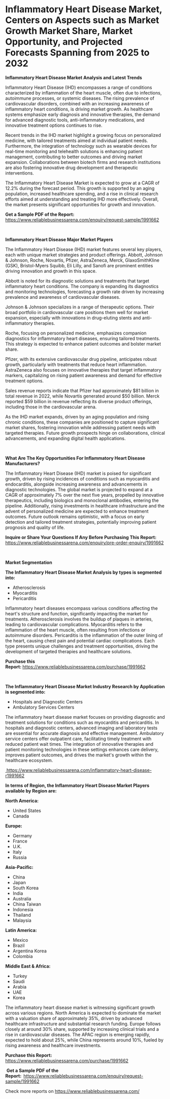 <p><h1>Inflammatory Heart Disease Market, Centers on Aspects such as Market Growth Market Share, Market Opportunity, and Projected Forecasts Spanning from 2025 to 2032</h1></p><p><strong>Inflammatory Heart Disease Market Analysis and Latest Trends</strong></p>
<p><p>Inflammatory Heart Disease (IHD) encompasses a range of conditions characterized by inflammation of the heart muscle, often due to infections, autoimmune processes, or systemic diseases. The rising prevalence of cardiovascular disorders, combined with an increasing awareness of inflammatory heart conditions, is driving market growth. As healthcare systems emphasize early diagnosis and innovative therapies, the demand for advanced diagnostic tools, anti-inflammatory medications, and innovative treatment options continues to rise.</p><p>Recent trends in the IHD market highlight a growing focus on personalized medicine, with tailored treatments aimed at individual patient needs. Furthermore, the integration of technology such as wearable devices for real-time monitoring and telehealth solutions is enhancing patient management, contributing to better outcomes and driving market expansion. Collaborations between biotech firms and research institutions are also fostering innovative drug development and therapeutic interventions.</p><p>The Inflammatory Heart Disease Market is expected to grow at a CAGR of 12.2% during the forecast period. This growth is supported by an aging population, increased healthcare spending, and a rise in clinical research efforts aimed at understanding and treating IHD more effectively. Overall, the market presents significant opportunities for growth and innovation.</p></p>
<p><strong>Get a Sample PDF of the Report:&nbsp;</strong> <a href="https://www.reliablebusinessarena.com/enquiry/request-sample/1991662?utm_campaign=2137&utm_medium=2&utm_source=Github&utm_content=ia&utm_term=03032025&utm_id=inflammatory-heart-disease">https://www.reliablebusinessarena.com/enquiry/request-sample/1991662</a></p>
<p>&nbsp;</p>
<p><strong>Inflammatory Heart Disease Major Market Players</strong></p>
<p><p>The Inflammatory Heart Disease (IHD) market features several key players, each with unique market strategies and product offerings. Abbott, Johnson & Johnson, Roche, Novartis, Pfizer, AstraZeneca, Merck, GlaxoSmithKline (GSK), Bristol-Myers Squibb, Eli Lilly, and Sanofi are prominent entities driving innovation and growth in this space.</p><p>Abbott is noted for its diagnostic solutions and treatments that target inflammatory heart conditions. The company is expanding its diagnostics and monitoring technologies, forecasting a growth rate driven by increasing prevalence and awareness of cardiovascular diseases.</p><p>Johnson & Johnson specializes in a range of therapeutic options. Their broad portfolio in cardiovascular care positions them well for market expansion, especially with innovations in drug-eluting stents and anti-inflammatory therapies.</p><p>Roche, focusing on personalized medicine, emphasizes companion diagnostics for inflammatory heart diseases, ensuring tailored treatments. This strategy is expected to enhance patient outcomes and bolster market share.</p><p>Pfizer, with its extensive cardiovascular drug pipeline, anticipates robust growth, particularly with treatments that reduce heart inflammation. AstraZeneca also focuses on innovative therapies that target inflammatory markers, capitalizing on rising patient awareness and demand for effective treatment options.</p><p>Sales revenue reports indicate that Pfizer had approximately $81 billion in total revenue in 2022, while Novartis generated around $50 billion. Merck reported $59 billion in revenue reflecting its diverse product offerings, including those in the cardiovascular arena. </p><p>As the IHD market expands, driven by an aging population and rising chronic conditions, these companies are positioned to capture significant market shares, fostering innovation while addressing patient needs with targeted therapies. Future growth prospects hinge on collaborations, clinical advancements, and expanding digital health applications.</p></p>
<p>&nbsp;</p>
<p><strong>What Are The Key Opportunities For Inflammatory Heart Disease Manufacturers?</strong></p>
<p><p>The Inflammatory Heart Disease (IHD) market is poised for significant growth, driven by rising incidences of conditions such as myocarditis and endocarditis, alongside increasing awareness and advancements in diagnostic technologies. The global market is projected to expand at a CAGR of approximately 7% over the next five years, propelled by innovative therapeutics, including biologics and monoclonal antibodies, entering the pipeline. Additionally, rising investments in healthcare infrastructure and the advent of personalized medicine are expected to enhance treatment outcomes. Future outlook remains optimistic, with a focus on early detection and tailored treatment strategies, potentially improving patient prognosis and quality of life.</p></p>
<p><strong>Inquire or Share Your Questions If Any Before Purchasing This Report:</strong> <a href="https://www.reliablebusinessarena.com/enquiry/pre-order-enquiry/1991662?utm_campaign=2137&utm_medium=2&utm_source=Github&utm_content=ia&utm_term=03032025&utm_id=inflammatory-heart-disease">https://www.reliablebusinessarena.com/enquiry/pre-order-enquiry/1991662</a></p>
<p>&nbsp;</p>
<p><strong>Market Segmentation</strong></p>
<p><strong>The Inflammatory Heart Disease Market Analysis by types is segmented into:</strong></p>
<p><ul><li>Atherosclerosis</li><li>Myocarditis</li><li>Pericarditis</li></ul></p>
<p><p>Inflammatory heart diseases encompass various conditions affecting the heart's structure and function, significantly impacting the market for treatments. Atherosclerosis involves the buildup of plaques in arteries, leading to cardiovascular complications. Myocarditis refers to the inflammation of the heart muscle, often resulting from infections or autoimmune disorders. Pericarditis is the inflammation of the outer lining of the heart, causing chest pain and potential cardiac complications. Each type presents unique challenges and treatment opportunities, driving the development of targeted therapies and healthcare solutions.</p></p>
<p><strong>Purchase this Report:&nbsp;</strong><a href="https://www.reliablebusinessarena.com/purchase/1991662?utm_campaign=2137&utm_medium=2&utm_source=Github&utm_content=ia&utm_term=03032025&utm_id=inflammatory-heart-disease">https://www.reliablebusinessarena.com/purchase/1991662</a></p>
<p>&nbsp;</p>
<p><strong>The Inflammatory Heart Disease Market Industry Research by Application is segmented into:</strong></p>
<p><ul><li>Hospitals and Diagnostic Centers</li><li>Ambulatory Services Centers</li></ul></p>
<p><p>The inflammatory heart disease market focuses on providing diagnostic and treatment solutions for conditions such as myocarditis and pericarditis. In hospitals and diagnostic centers, advanced imaging and laboratory tests are essential for accurate diagnosis and effective management. Ambulatory service centers offer outpatient care, facilitating timely treatment with reduced patient wait times. The integration of innovative therapies and patient monitoring technologies in these settings enhances care delivery, improves patient outcomes, and drives the market's growth within the healthcare ecosystem.</p></p>
<p><a href="https://www.reliablebusinessarena.com/inflammatory-heart-disease-r1991662?utm_campaign=2137&utm_medium=2&utm_source=Github&utm_content=ia&utm_term=03032025&utm_id=inflammatory-heart-disease">&nbsp;https://www.reliablebusinessarena.com/inflammatory-heart-disease-r1991662</a></p>
<p><strong>In terms of Region, the Inflammatory Heart Disease Market Players available by Region are:</strong></p>
<p>
    <p> <strong> North America: </strong>
        <ul>
            <li>United States</li>
            <li>Canada</li>
        </ul>
        </p> 
    <p> <strong> Europe: </strong>
        <ul>
            <li>Germany</li>
            <li>France</li>
            <li>U.K.</li>
            <li>Italy</li>
            <li>Russia</li>
        </ul>
        </p> 
    <p> <strong> Asia-Pacific: </strong>
        <ul>
            <li>China</li>
            <li>Japan</li>
            <li>South Korea</li>
            <li>India</li>
            <li>Australia</li>
            <li>China Taiwan</li>
            <li>Indonesia</li>
            <li>Thailand</li>
            <li>Malaysia</li>
        </ul>
        </p> 
    <p> <strong> Latin America: </strong>
        <ul>
            <li>Mexico</li>
            <li>Brazil</li>
            <li>Argentina Korea</li>
            <li>Colombia</li>
        </ul>
        </p> 
    <p> <strong> Middle East & Africa: </strong>
        <ul>
            <li>Turkey</li>
            <li>Saudi</li>
            <li>Arabia</li>
            <li>UAE</li>
            <li>Korea</li>
        </ul>
    </p>
    </p>
<p><p>The inflammatory heart disease market is witnessing significant growth across various regions. North America is expected to dominate the market with a valuation share of approximately 35%, driven by advanced healthcare infrastructure and substantial research funding. Europe follows closely at around 30% share, supported by increasing clinical trials and a rise in cardiovascular diseases. The APAC region is emerging rapidly, expected to hold about 25%, while China represents around 10%, fueled by rising awareness and healthcare investments.</p></p>
<p><strong>Purchase this Report: </strong><a href="https://www.reliablebusinessarena.com/purchase/1991662?utm_campaign=2137&utm_medium=2&utm_source=Github&utm_content=ia&utm_term=03032025&utm_id=inflammatory-heart-disease">https://www.reliablebusinessarena.com/purchase/1991662</a></p>
<p>&nbsp;<strong>Get a Sample PDF of the Report:&nbsp;&nbsp;</strong><a href="https://www.reliablebusinessarena.com/enquiry/request-sample/1991662?utm_campaign=2137&utm_medium=2&utm_source=Github&utm_content=ia&utm_term=03032025&utm_id=inflammatory-heart-disease">https://www.reliablebusinessarena.com/enquiry/request-sample/1991662</a></p>
<p><strong></strong></p>
<p>Check more reports on <a href="https://www.reliablebusinessarena.com/?utm_campaign=2137&utm_medium=2&utm_source=Github&utm_content=ia&utm_term=03032025&utm_id=inflammatory-heart-disease">https://www.reliablebusinessarena.com/</a></p>